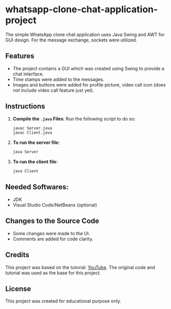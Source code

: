 # whatsapp-clone-chat-application-project
The simple WhatsApp clone chat application uses Java Swing and AWT for GUI design. For the message exchange, sockets were utilized.

## Features
- The project contains a GUI which was created using Swing to provide a chat interface.
- Time stamps were added to the messages.
- Images and buttons were added for profile picture, video call icon (does not include video call feature just yet).

## Instructions
1. **Compile the `.java` Files**:  Run the following script to do so:
    ```bash
    javac Server.java
    javac Client.java
    ```
2. **To run the server file**:
    ```bash
    java Server
    ```
3. **To run the client file**:
    ```bash
    java Client
    ```

## Needed Softwares:
- JDK
- Visual Studio Code/NetBeans (optional)

## Changes to the Source Code
- Some changes were made to the UI.
- Comments are added for code clarity.

## Credits
This project was based on the tutorial: [YouTube](https://www.youtube.com/playlist?list=PL_6klLfS1WqHi_BmbXmAtpNYrptAOC7mb). 
The original code and tutorial was used as the base for this project.

## License
This project was created for educational purpose only.
